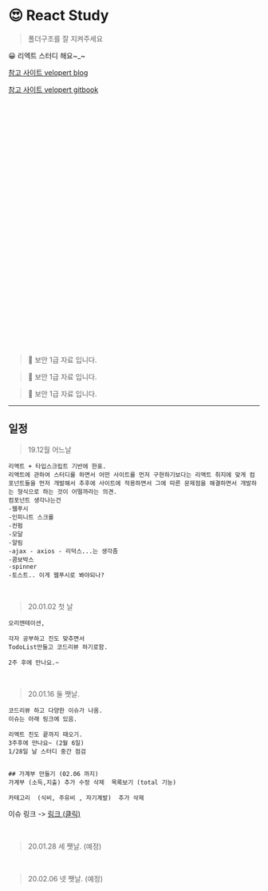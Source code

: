 # 😍 React  Study

> 폴더구조를 잘 지켜주세요
 
 😀 리엑트 스터디 해요~_~ 

 [참고 사이트 velopert blog](https://velopert.com/3629)

 [참고 사이트 velopert gitbook](https://react.vlpt.us/redux-middleware/)


 

 <br> <br><br> <br><br> <br><br> <br><br> <br><br> <br><br> <br><br> <br><br> <br><br> <br><br> <br><br> <br><br> <br><br> <br><br> 

> 🚫 보안 1급 자료 입니다.

> 🚫 보안 1급 자료 입니다.

> 🚫 보안 1급 자료 입니다.

---
## 일정 

> 19.12월 어느날

    리액트 + 타입스크립트 기반에 한표.
    리액트에 관하여 스터디를 하면서 어떤 사이트를 먼저 구현하기보다는 리액트 취지에 맞게 컴포넌트들을 먼저 개발해서 추후에 사이트에 적용하면서 그에 따른 문제점을 해결하면서 개발하는 형식으로 하는 것이 어떨까라는 의견.
    컴포넌트 생각나는건
    -웹푸시
    -인피니트 스크롤
    -컨펌
    -모달
    -알림
    -ajax - axios - 리덕스...는 생각좀
    -콤보박스
    -spinner
    -토스트.. 이게 웹푸시로 봐야되나?

<br>

> 20.01.02 첫 날

    오리엔테이션,

    각자 공부하고 진도 맞추면서
    TodoList만들고 코드리뷰 하기로함.

    2주 후에 만나요.~


<br>

> 20.01.16 둘 쨋날.

    코드리뷰 하고 다양한 이슈가 나옴.
    이슈는 아래 링크에 있음.

    리엑트 진도 끝까지 때오기.
    3주후에 만나요~ (2월 6일)
    1/28일 날 스터디 중간 점검 


    ## 가계부 만들기 (02.06 까지)
    가계부 (소득,지출) 추가 수정 삭제  목록보기 (total 기능)

    카테고리  (식비, 주유비 , 자기계발)  추가 삭제

이슈 링크 -> [링크 (클릭)](/0_Document/20.01.16.md)

<br>

> 20.01.28 세 쨋날. (예정)

<br>

> 20.02.06 넷 쨋날. (예정)